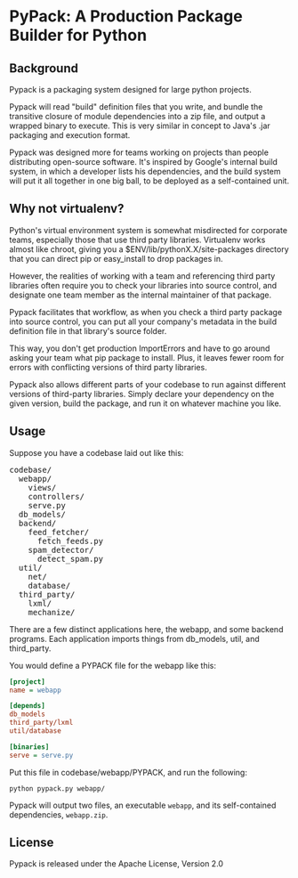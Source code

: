 PyPack: A Production Package Builder for Python
===============================================

Background
----------
Pypack is a packaging system designed for large python projects.

Pypack will read "build" definition files that you write, and bundle the transitive
closure of module dependencies into a zip file, and output a wrapped binary to execute.
This is very similar in concept to Java's .jar packaging and execution format.


Pypack was designed more for teams working on projects than people distributing
open-source software. It's inspired by Google's internal build system, in which
a developer lists his dependencies, and the build system will put it all together
in one big ball, to be deployed as a self-contained unit.


Why not virtualenv?
-------------------

Python's virtual environment system is somewhat misdirected for corporate teams,
especially those that use third party libraries. Virtualenv works almost like chroot,
giving you a $ENV/lib/pythonX.X/site-packages directory that you can direct pip
or easy_install to drop packages in.

However, the realities of working with a team and referencing third party libraries
often require you to check your libraries into source control, and designate one team
member as the internal maintainer of that package.

Pypack facilitates that workflow, as when you check a third party package into
source control, you can put all your company's metadata in the build definition
file in that library's source folder.

This way, you don't get production ImportErrors and have to go around asking your
team what pip package to install. Plus, it leaves fewer room for errors with conflicting
versions of third party libraries.

Pypack also allows different parts of your codebase to run against different
versions of third-party libraries. Simply declare your dependency on the given
version, build the package, and run it on whatever machine you like.


Usage
-----

Suppose you have a codebase laid out like this:

<pre>
codebase/
  webapp/
    views/
    controllers/
    serve.py
  db_models/
  backend/
    feed_fetcher/
      fetch_feeds.py
    spam_detector/
      detect_spam.py
  util/
    net/
    database/
  third_party/
    lxml/
    mechanize/
</pre>

There are a few distinct applications here, the webapp, and some backend programs.
Each application imports things from db_models, util, and third_party.

You would define a PYPACK file for the webapp like this:

```cfg
[project]
name = webapp

[depends]
db_models
third_party/lxml
util/database

[binaries]
serve = serve.py
```

Put this file in codebase/webapp/PYPACK, and run the following:

```console
python pypack.py webapp/
```

Pypack will output two files, an executable ```webapp```, and its self-contained
dependencies, ```webapp.zip```.


License
-------

Pypack is released under the Apache License, Version 2.0